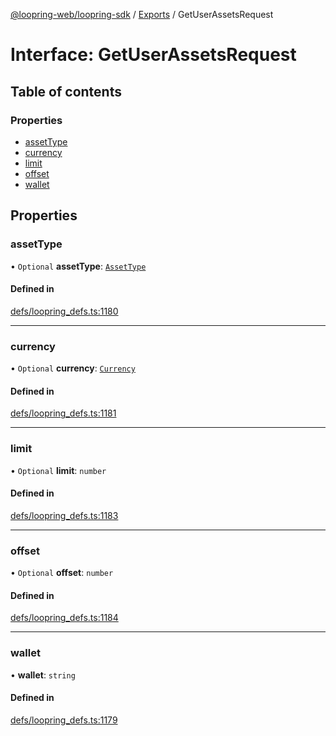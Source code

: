 [@loopring-web/loopring-sdk](../README.md) / [Exports](../modules.md) / GetUserAssetsRequest

# Interface: GetUserAssetsRequest

## Table of contents

### Properties

- [assetType](GetUserAssetsRequest.md#assettype)
- [currency](GetUserAssetsRequest.md#currency)
- [limit](GetUserAssetsRequest.md#limit)
- [offset](GetUserAssetsRequest.md#offset)
- [wallet](GetUserAssetsRequest.md#wallet)

## Properties

### assetType

• `Optional` **assetType**: [`AssetType`](../enums/AssetType.md)

#### Defined in

[defs/loopring_defs.ts:1180](https://github.com/Loopring/loopring_sdk/blob/6d0be7c/src/defs/loopring_defs.ts#L1180)

___

### currency

• `Optional` **currency**: [`Currency`](../enums/Currency.md)

#### Defined in

[defs/loopring_defs.ts:1181](https://github.com/Loopring/loopring_sdk/blob/6d0be7c/src/defs/loopring_defs.ts#L1181)

___

### limit

• `Optional` **limit**: `number`

#### Defined in

[defs/loopring_defs.ts:1183](https://github.com/Loopring/loopring_sdk/blob/6d0be7c/src/defs/loopring_defs.ts#L1183)

___

### offset

• `Optional` **offset**: `number`

#### Defined in

[defs/loopring_defs.ts:1184](https://github.com/Loopring/loopring_sdk/blob/6d0be7c/src/defs/loopring_defs.ts#L1184)

___

### wallet

• **wallet**: `string`

#### Defined in

[defs/loopring_defs.ts:1179](https://github.com/Loopring/loopring_sdk/blob/6d0be7c/src/defs/loopring_defs.ts#L1179)
